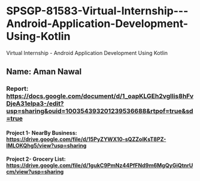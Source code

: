 # SPSGP-81583-Virtual-Internship---Android-Application-Development-Using-Kotlin
Virtual Internship - Android Application Development Using Kotlin

## Name: Aman Nawal

### Report:  https://docs.google.com/document/d/1_oapKLGEh2vgllis8hFvDjeA31eIpa3-/edit?usp=sharing&ouid=100354393201239536688&rtpof=true&sd=true
#### Project 1- NearBy Business:  https://drive.google.com/file/d/15PyZYWX10-sQZZoIKsT8PZ-IMLOKQhg5/view?usp=sharing
#### Project 2- Grocery List:  https://drive.google.com/file/d/1gukC9PmNz44PfFNd9m6MgQyGiQtnrUcm/view?usp=sharing











